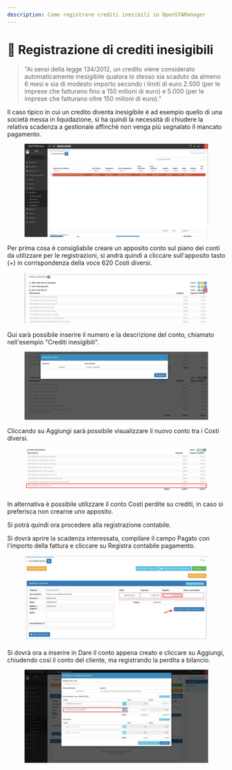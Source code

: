 ```yaml
---
description: Come registrare crediti inesibili in OpenSTAManager
---
```


# 💸 Registrazione di crediti inesigibili

> "Ai sensi della legge 134/2012, un credito viene considerato automaticamente inesigibile qualora lo stesso sia scaduto da almeno 6 mesi e sia di modesto importo secondo i limiti di euro 2.500 (per le imprese che fatturano fino a 150 milioni di euro) e 5.000 (per le imprese che fatturano oltre 150 milioni di euro)."

Il caso tipico in cui un credito diventa inesigibile è ad esempio quello di una società messa in liquidazione, si ha quindi la necessità di chiudere la relativa scadenza a gestionale affinchè non venga più segnalato il mancato pagamento.

<figure><img src="../../.gitbook/assets/immagine (71).png" alt=""><figcaption></figcaption></figure>

Per prima cosa è consigliabile creare un apposito conto sul piano dei conti da utilizzare per le registrazioni, si andrà quindi a cliccare sull'apposito tasto (+) in corrispondenza della voce 620 Costi diversi.

<figure><img src="../../.gitbook/assets/immagine (72).png" alt=""><figcaption></figcaption></figure>

Qui sarà possibile inserire il numero e la descrizione del conto, chiamato nell'esempio "Crediti inesigibili".

<figure><img src="../../.gitbook/assets/immagine (58).png" alt=""><figcaption></figcaption></figure>

Cliccando su Aggiungi sarà possibile visualizzare il nuovo conto tra i Costi diversi.

<figure><img src="../../.gitbook/assets/immagine (52).png" alt=""><figcaption></figcaption></figure>

In alternativa è possibile utilizzare il conto Costi perdite su crediti, in caso si preferisca non crearne uno apposito.

Si potrà quindi ora procedere alla registrazione contabile.

Si dovrà aprire la scadenza interessata, compilare il campo Pagato con l'importo della fattura e cliccare su Registra contabile pagamento.

<figure><img src="../../.gitbook/assets/immagine (80).png" alt=""><figcaption></figcaption></figure>

Si dovrà ora a inserire in Dare il conto appena creato e cliccare su Aggiungi, chiudendo così il conto del cliente, ma registrando la perdita a bilancio.

<figure><img src="../../.gitbook/assets/immagine (46).png" alt=""><figcaption></figcaption></figure>
